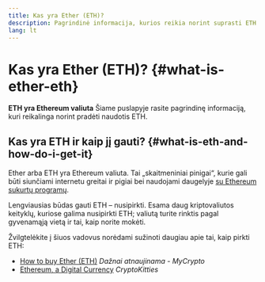```yaml
---
title: Kas yra Ether (ETH)?
description: Pagrindinė informacija, kurios reikia norint suprasti ETH.
lang: lt
---
```


# Kas yra Ether (ETH)? {#what-is-ether-eth}

<FeaturedText>

**ETH yra Ethereum valiuta** Šiame puslapyje rasite pagrindinę informaciją, kuri reikalinga norint pradėti naudotis ETH.

</FeaturedText>

## Kas yra ETH ir kaip jį gauti? {#what-is-eth-and-how-do-i-get-it}

Ether arba ETH yra Ethereum valiuta. Tai „skaitmeniniai pinigai“, kurie gali būti siunčiami internetu greitai ir pigiai bei naudojami daugelyje [su Ethereum sukurtų programų](/apps/).

Lengviausias būdas gauti ETH – nusipirkti. Esama daug kriptovaliutos keityklų, kuriose galima nusipirkti ETH; valiutą turite rinktis pagal gyvenamąją vietą ir tai, kaip norite mokėti.

Žvilgtelėkite į šiuos vadovus norėdami sužinoti daugiau apie tai, kaip pirkti ETH:

- [How to buy Ether (ETH)](https://support.mycrypto.com/how-to/getting-started/how-to-buy-ether-with-usd) _Dažnai atnaujinama - MyCrypto_
- [Ethereum, a Digital Currency](https://www.cryptokitties.co/faq#ethereum-a-digital-currency) _CryptoKitties_
